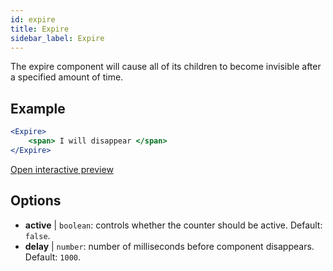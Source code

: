 ```yaml
---
id: expire 
title: Expire
sidebar_label: Expire
---
```


The expire component will cause all of its children to become invisible after a specified amount of time.

## Example

```jsx live
<Expire>
    <span> I will disappear </span>
</Expire>
```

[Open interactive preview](https://isle.heinz.cmu.edu/components/expire/)

## Options

* __active__ | `boolean`: controls whether the counter should be active. Default: `false`.
* __delay__ | `number`: number of milliseconds before component disappears. Default: `1000`.
